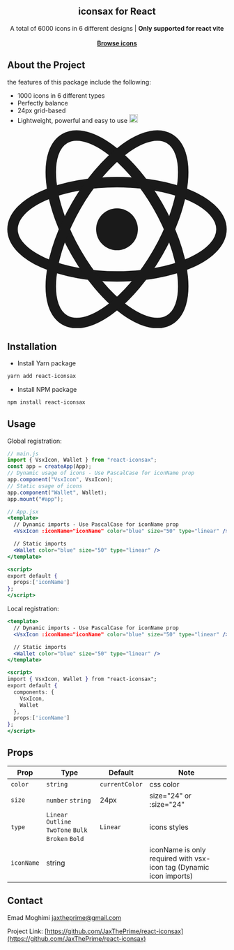 <article ><a name="user-content-readme-top"></a></p>

<div align="center">
  <h1 align="center"></a>iconsax for React</h1>
  <p align="center">
    A total of 6000 icons in 6 different designs | <strong>Only supported for react vite</strong>
    <br>
    <br>
    <a href="https://react-iconsax.onrender.com"><strong> Browse icons</strong></a>
  </p>
</div>

# About the Project

the features of this package include the following:

- 1000 icons in 6 different types
- Perfectly balance
- 24px grid-based
- Lightweight, powerful and easy to use <g-emoji class="g-emoji" alias="smile" fallback-src="https://github.githubassets.com/images/icons/emoji/unicode/1f604.png"><img class="emoji" alt="smile" src="https://github.githubassets.com/images/icons/emoji/unicode/1f604.png" width="20" height="20"></g-emoji>

<a href="https://react.dev/" rel="nofollow">
<svg width="100%" height="100%" viewBox="-10.5 -9.45 21 18.9" fill="none" xmlns="http://www.w3.org/2000/svg" class="mt-4 mb-3 text-link dark:text-link-dark w-24 lg:w-28 self-center text-sm me-0 flex origin-center transition-all ease-in-out"><circle cx="0" cy="0" r="2" fill="currentColor"></circle><g stroke="currentColor" stroke-width="1" fill="none"><ellipse rx="10" ry="4.5"></ellipse><ellipse rx="10" ry="4.5" transform="rotate(60)"></ellipse><ellipse rx="10" ry="4.5" transform="rotate(120)"></ellipse></g></svg>
</a>

# Installation

- Install Yarn package

```bash
yarn add react-iconsax
```

- Install NPM package

```bash
npm install react-iconsax
```

## Usage

Global registration:

```jsx
// main.js
import { VsxIcon, Wallet } from "react-iconsax";
const app = createApp(App);
// Dynamic usage of icons - Use PascalCase for iconName prop
app.component("VsxIcon", VsxIcon);
// Static usage of icons
app.component("Wallet", Wallet);
app.mount("#app");
```

```jsx
// App.jsx
<template>
  // Dynamic imports - Use PascalCase for iconName prop
  <VsxIcon :iconName="iconName" color="blue" size="50" type="linear" />

  // Static imports
  <Wallet color="blue" size="50" type="linear" />
</template>

<script>
export default {
  props:['iconName']
};
</script>
```

Local registration:

```jsx
<template>
  // Dynamic imports - Use PascalCase for iconName prop
  <VsxIcon :iconName="iconName" color="blue" size="50" type="linear" />

  // Static imports
  <Wallet color="blue" size="50" type="linear" />
</template>

<script>
import { VsxIcon, Wallet } from "react-iconsax";
export default {
  components: {
    VsxIcon,
    Wallet
  },
  props:['iconName']
};
</script>
```

## Props

| Prop       | Type                                                | Default        | Note                                                               |
| ---------- | --------------------------------------------------- | -------------- | ------------------------------------------------------------------ |
| `color`    | `string`                                            | `currentColor` | css color                                                          |
| `size`     | `number` `string`                                   | 24px           | size="24" or :size="24"                                            |
| `type`     | `Linear` `Outline` `TwoTone` `Bulk` `Broken` `Bold` | `Linear`       | icons styles                                                       |
| `iconName` | string                                              |                | iconName is only required with vsx-icon tag (Dynamic icon imports) |

## Contact

Emad Moghimi [jaxtheprime@gmail.com](jaxtheprime@gmail.com)

Project Link: [https://github.com/JaxThePrime/react-iconsax](https://github.com/JaxThePrime/react-iconsax)

</article >

